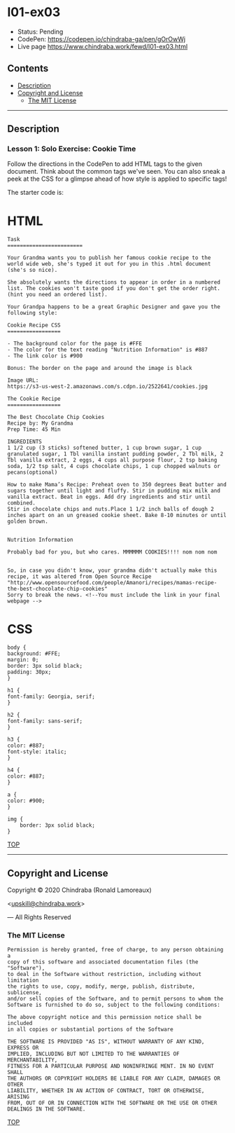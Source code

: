 # l01-ex03

-  Status: Pending
-  CodePen: <https://codepen.io/chindraba-ga/pen/gOrOwWj>
-  Live page <https://www.chindraba.work/fewd/l01-ex03.html>

## Contents

-  [Description](#description)
-  [Copyright and License](#copyright-and-license)
   -  [The MIT License](#the-mit-license)

---
## Description

### Lesson 1: Solo Exercise: Cookie Time

Follow the directions in the CodePen to add HTML tags to the given document. Think about the common tags we've seen. You can also sneak a peek at the CSS for a glimpse ahead of how style is applied to specific tags!

The starter code is:

# HTML

    Task
    ========================

    Your Grandma wants you to publish her famous cookie recipe to the world wide web, she's typed it out for you in this .html document (she's so nice). 

    She absolutely wants the directions to appear in order in a numbered list. The cookies won't taste good if you don't get the order right. (hint you need an ordered list).

    Your Grandpa happens to be a great Graphic Designer and gave you the following style:

    Cookie Recipe CSS
    =================

    - The background color for the page is #FFE
    - The color for the text reading "Nutrition Information" is #887
    - The link color is #900

    Bonus: The border on the page and around the image is black

    Image URL:
    https://s3-us-west-2.amazonaws.com/s.cdpn.io/2522641/cookies.jpg

    The Cookie Recipe
    =================

    The Best Chocolate Chip Cookies
    Recipe by: My Grandma
    Prep Time: 45 Min

    INGREDIENTS
    1 1/2 cup (3 sticks) softened butter, 1 cup brown sugar, 1 cup granulated sugar, 1 Tbl vanilla instant pudding powder, 2 Tbl milk, 2 Tbl vanilla extract, 2 eggs, 4 cups all purpose flour, 2 tsp baking soda, 1/2 tsp salt, 4 cups chocolate chips, 1 cup chopped walnuts or pecans(optional)

    How to make Mama’s Recipe: Preheat oven to 350 degrees Beat butter and sugars together until light and fluffy. Stir in pudding mix milk and vanilla extract. Beat in eggs. Add dry ingredients and stir until combined.
    Stir in chocolate chips and nuts.Place 1 1/2 inch balls of dough 2 inches apart on an un greased cookie sheet. Bake 8-10 minutes or until golden brown.


    Nutrition Information

    Probably bad for you, but who cares. MMMMMM COOKIES!!!! nom nom nom


    So, in case you didn't know, your grandma didn't actually make this recipe, it was altered from Open Source Recipe "http://www.opensourcefood.com/people/Amanori/recipes/mamas-recipe-the-best-chocolate-chip-cookies"
    Sorry to break the news. <!--You must include the link in your final webpage -->

# CSS 

    body {
    background: #FFE;
    margin: 0;
    border: 3px solid black;
    padding: 30px;
    }

    h1 {
    font-family: Georgia, serif;
    }

    h2 {
    font-family: sans-serif;
    }

    h3 {
    color: #887;
    font-style: italic;
    }

    h4 {
    color: #887;
    }

    a {
    color: #900;
    }

    img {
        border: 3px solid black;
    }

[TOP](#contents)

---
## Copyright and License

Copyright © 2020  Chindraba (Ronald Lamoreaux)

<[upskill@chindraba.work](mailto:upskill@chindraba.work?subject='l01-ex03')>

— All Rights Reserved

### The MIT License
    
    Permission is hereby granted, free of charge, to any person obtaining a
    copy of this software and associated documentation files (the "Software"),
    to deal in the Software without restriction, including without limitation
    the rights to use, copy, modify, merge, publish, distribute, sublicense,
    and/or sell copies of the Software, and to permit persons to whom the
    Software is furnished to do so, subject to the following conditions:

    The above copyright notice and this permission notice shall be included
    in all copies or substantial portions of the Software

    THE SOFTWARE IS PROVIDED "AS IS", WITHOUT WARRANTY OF ANY KIND, EXPRESS OR
    IMPLIED, INCLUDING BUT NOT LIMITED TO THE WARRANTIES OF MERCHANTABILITY,
    FITNESS FOR A PARTICULAR PURPOSE AND NONINFRINGE MENT. IN NO EVENT SHALL
    THE AUTHORS OR COPYRIGHT HOLDERS BE LIABLE FOR ANY CLAIM, DAMAGES OR OTHER
    LIABILITY, WHETHER IN AN ACTION OF CONTRACT, TORT OR OTHERWISE, ARISING
    FROM, OUT OF OR IN CONNECTION WITH THE SOFTWARE OR THE USE OR OTHER
    DEALINGS IN THE SOFTWARE.

[TOP](#contents)
